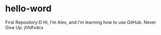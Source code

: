 # hello-word
First Repository:D
Hi, I'm Alex, and I'm learning how to use GitHub.
Never Give Up.
jhfdfvdcs
